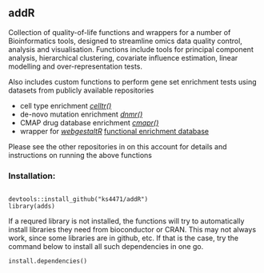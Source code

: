 ## addR
Collection of quality-of-life functions and wrappers for a number of Bioinformatics tools, designed to streamline omics data quality control, analysis and visualisation. Functions include tools for principal component analysis, hierarchical clustering, covariate influence estimation, linear modelling and over-representation tests.

Also includes custom functions to perform gene set enrichment tests using datasets from publicly available repositories
- cell type enrichment [*celltr()*](https://github.com/ks4471/celltr)
- de-novo mutation enrichment [*dnmr()*](https://github.com/ks4471/dnmr)
- CMAP drug database enrichment [*cmapr()*](https://github.com/ks4471/cmapr)
- wrapper for [*webgestaltR*](https://github.com/ks4471/webg) [functional enrichment database](http://www.webgestalt.org/option.php)

Please see the other repositories in on this account for details and instructions on running the above functions


### Installation:
```

devtools::install_github("ks4471/addR")
library(adds)

```


If a requred library is not installed, the functions will try to automatically install libraries they need from bioconductor or CRAN. This may not always work, since some libraries are in github, etc. If that is the case, try the command below to install all such dependencies in one go.
```
install.dependencies()
```

